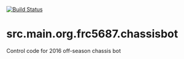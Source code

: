 [![Build Status](https://travis-ci.org/frc5687/chassisbot.svg?branch=master)](https://travis-ci.org/frc5687/chassisbot)

# src.main.org.frc5687.chassisbot
Control code for 2016 off-season chassis bot
